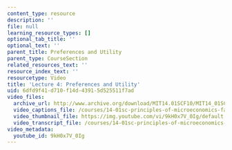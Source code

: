 ```yaml
---
content_type: resource
description: ''
file: null
learning_resource_types: []
optional_tab_title: ''
optional_text: ''
parent_title: Preferences and Utility
parent_type: CourseSection
related_resources_text: ''
resource_index_text: ''
resourcetype: Video
title: 'Lecture 4: Preferences and Utility'
uid: 6dfd9f41-d710-f14d-4391-5d525511f7ad
video_files:
  archive_url: http://www.archive.org/download/MIT14.01SCF10/MIT14_01SCF10_lec04_300k.mp4
  video_captions_file: /courses/14-01sc-principles-of-microeconomics-fall-2011/520aecaf68f45bc69d3a6dea7910dda1_9kH0x7V_0Ig.vtt
  video_thumbnail_file: https://img.youtube.com/vi/9kH0x7V_0Ig/default.jpg
  video_transcript_file: /courses/14-01sc-principles-of-microeconomics-fall-2011/6eb8a5471d117fa809b8e7a3fa7669e4_9kH0x7V_0Ig.pdf
video_metadata:
  youtube_id: 9kH0x7V_0Ig
---
```

